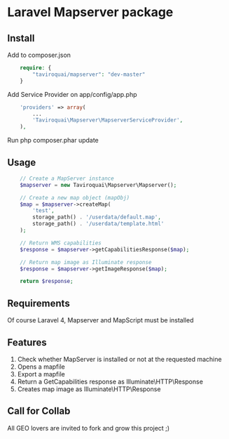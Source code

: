 Laravel Mapserver package
=========================

Install
-------

Add to composer.json
```php
	require: {
		"taviroquai/mapserver": "dev-master"
	}
```

Add Service Provider on app/config/app.php
```php
	'providers' => array(
		...
		'Taviroquai\Mapserver\MapserverServiceProvider',
	),
```

Run php composer.phar update

Usage
-----
```php
	// Create a MapServer instance
	$mapserver = new Taviroquai\Mapserver\Mapserver();

	// Create a new map object (mapObj)
	$map = $mapserver->createMap(
		'test',
		storage_path() . '/userdata/default.map',
		storage_path() . '/userdata/template.html'
	);

	// Return WMS capabilities
	$response = $mapserver->getCapabilitiesResponse($map);

	// Return map image as Illuminate response
    $response = $mapserver->getImageResponse($map);

	return $response;
```

Requirements
------------

Of course Laravel 4, Mapserver and MapScript must be installed


Features
--------
1. Check whether MapServer is installed or not at the requested machine
2. Opens a mapfile
3. Export a mapfile
4. Return a GetCapabilities response as Illuminate\HTTP\Response
5. Creates map image as Illuminate\HTTP\Response


Call for Collab
---------------

All GEO lovers are invited to fork and grow this project ;)